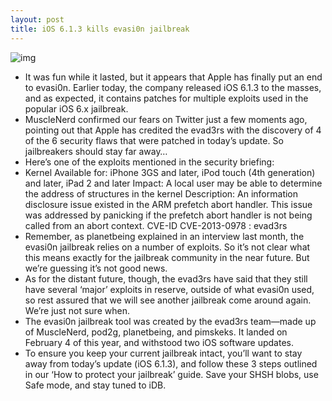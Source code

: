 ```yaml
---
layout: post
title: iOS 6.1.3 kills evasi0n jailbreak
---
```

![img](http://media.idownloadblog.com/wp-content/uploads/2013/02/EvasionHeader-copy-RESIZE.jpeg)
* It was fun while it lasted, but it appears that Apple has finally put an end to evasi0n. Earlier today, the company released iOS 6.1.3 to the masses, and as expected, it contains patches for multiple exploits used in the popular iOS 6.x jailbreak.
* MuscleNerd confirmed our fears on Twitter just a few moments ago, pointing out that Apple has credited the evad3rs with the discovery of 4 of the 6 security flaws that were patched in today’s update. So jailbreakers should stay far away…
* Here’s one of the exploits mentioned in the security briefing:
* Kernel Available for: iPhone 3GS and later, iPod touch (4th generation) and later, iPad 2 and later Impact: A local user may be able to determine the address of structures in the kernel Description: An information disclosure issue existed in the ARM prefetch abort handler. This issue was addressed by panicking if the prefetch abort handler is not being called from an abort context. CVE-ID CVE-2013-0978 : evad3rs
* Remember, as planetbeing explained in an interview last month, the evasi0n jailbreak relies on a number of exploits. So it’s not clear what this means exactly for the jailbreak community in the near future. But we’re guessing it’s not good news.
* As for the distant future, though, the evad3rs have said that they still have several ‘major’ exploits in reserve, outside of what evasi0n used, so rest assured that we will see another jailbreak come around again. We’re just not sure when.
* The evasi0n jailbreak tool was created by the evad3rs team—made up of MuscleNerd, pod2g, planetbeing, and pimskeks. It landed on February 4 of this year, and withstood two iOS software updates.
* To ensure you keep your current jailbreak intact, you’ll want to stay away from today’s update (iOS 6.1.3), and follow these 3 steps outlined in our ‘How to protect your jailbreak’ guide. Save your SHSH blobs, use Safe mode, and stay tuned to iDB.

